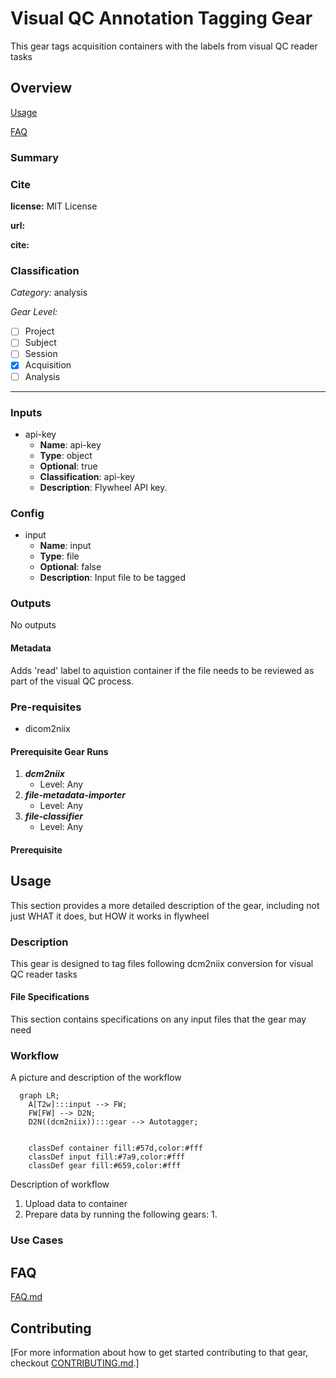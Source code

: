 # Visual QC Annotation Tagging Gear
This gear tags acquisition containers with the labels from visual QC reader tasks

## Overview

[Usage](#usage)


[FAQ](#faq)

### Summary


### Cite

**license:**
MIT License  

**url:** 

**cite:**  


### Classification

*Category:* analysis

*Gear Level:*

* [ ] Project
* [ ] Subject
* [ ] Session
* [x] Acquisition
* [ ] Analysis

----

### Inputs

* api-key
  * **Name**: api-key
  * **Type**: object
  * **Optional**: true
  * **Classification**: api-key
  * **Description**: Flywheel API key.

### Config

* input
  * **Name**: input
  * **Type**: file
  * **Optional**: false
  * **Description**: Input file to be tagged

### Outputs

No outputs

#### Metadata

Adds 'read' label to aquistion container if the file needs to be reviewed as part of the visual QC process.

### Pre-requisites

- dicom2niix

#### Prerequisite Gear Runs

1. ***dcm2niix***
    * Level: Any
2. ***file-metadata-importer***
    * Level: Any
3. ***file-classifier***
    * Level: Any

#### Prerequisite

## Usage

This section provides a more detailed description of the gear, including not just WHAT
it does, but HOW it works in flywheel

### Description

This gear is designed to tag files following dcm2niix conversion for visual QC reader tasks

#### File Specifications

This section contains specifications on any input files that the gear may need

### Workflow

A picture and description of the workflow

```mermaid
  graph LR;
    A[T2w]:::input --> FW;
    FW[FW] --> D2N;
    D2N((dcm2niix)):::gear --> Autotagger;
   
    
    classDef container fill:#57d,color:#fff
    classDef input fill:#7a9,color:#fff
    classDef gear fill:#659,color:#fff
```

Description of workflow

1. Upload data to container
2. Prepare data by running the following gears:
   1. 

### Use Cases

## FAQ

[FAQ.md](FAQ.md)

## Contributing

[For more information about how to get started contributing to that gear,
checkout [CONTRIBUTING.md](CONTRIBUTING.md).]
